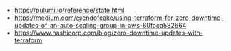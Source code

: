 - https://pulumi.io/reference/state.html
- https://medium.com/@endofcake/using-terraform-for-zero-downtime-updates-of-an-auto-scaling-group-in-aws-60faca582664
- https://www.hashicorp.com/blog/zero-downtime-updates-with-terraform
